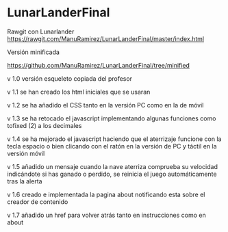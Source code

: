 # LunarLanderFinal

Rawgit con Lunarlander
https://rawgit.com/ManuRamirez/LunarLanderFinal/master/index.html

Versión minificada

https://github.com/ManuRamirez/LunarLanderFinal/tree/minified



v 1.0 versión esqueleto copiada del profesor

v 1.1 se han creado los html iniciales que se usaran

v 1.2 se ha añadido el CSS tanto en la versión PC como en la de móvil

v 1.3 se ha retocado el javascript implementando algunas funciones como tofixed (2) a los decimales

v 1.4 se ha mejorado el javascript haciendo que el aterrizaje funcione con la tecla espacio o bien clicando con el ratón en la versión de PC y táctil en la versión móvil

v 1.5 añadido un mensaje cuando la nave aterriza comprueba su velocidad indicándote si has ganado o perdido, se reinicia el juego automáticamente tras la alerta

v 1.6 creado e implementada la pagina about notificando esta sobre el creador de contenido

v 1.7 añadido un href para volver atrás tanto en instrucciones como en about




